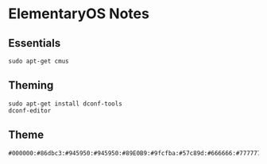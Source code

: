 # ElementaryOS Notes

## Essentials

```
sudo apt-get cmus
```

## Theming

```
sudo apt-get install dconf-tools
dconf-editor
```

## Theme

```
#000000:#86dbc3:#945950:#945950:#89E0B9:#9fcfba:#57c89d:#666666:#777777:#91bda1:#945950:#789689:#a84c47:#e6d3b2:#a4dbcc:#ffffff
```
